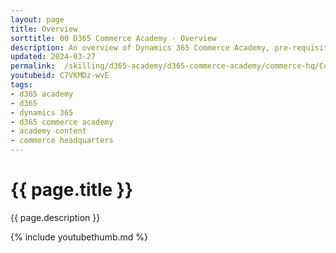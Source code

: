 ```yaml
---
layout: page
title: Overview
sorttitle: 00 D365 Commerce Academy - Overview
description: An overview of Dynamics 365 Commerce Academy, pre-requisites and objectives of Commerce Academy.
updated: 2024-03-27
permalink:  /skilling/d365-academy/d365-commerce-academy/commerce-hq/CommerceAcademyOverview
youtubeid: C7VKMDz-wvE
tags: 
- d365 academy
- d365
- dynamics 365
- d365 commerce academy
- academy content
- commerce headquarters
---
```


# {{ page.title }}

{{ page.description }}

{% include youtubethumb.md %}
